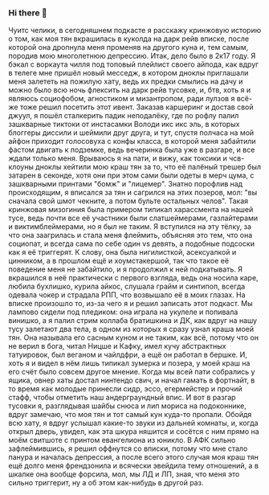### Hi there 👋

Чуитс челики, в сегодняшнем подкасте я расскажу кринжовую историю о том, как моя тян вкрашилась в куколда на дарк рейв вписке, после которой она дропнула меня променяв на другого куна и, тем самым, породив мою многолетнюю депрессию.
Итак, дело было в 2к17 году. Я бэкал с воркаута чилля под топовый плейлист своего айпода, как вдруг в телеге мне пришёл новый месседж, в котором дноклы приглашали меня залететь на пожилую хату, ведь их предки смылись на дачу и можно было всю ночь флексить на дарк рейв тусовке, и, бтв, хоть я и являюсь социофобом, агностиком и мизантропом, ради лулзов я всё-же тоже решил посетить этот ивент.
Заказав каршеринг и достав свой джуул, я пошёл сталкерить падик неподалёку, где по рофлу палил зашкварные тиктоки от инстасамки Володи икс икс эль, в которых блоггеры диссили и шеймили друг друга, и тут, спустя полчаса на мой айфон приходит голосовуха с конфы класса, в которой меня забайтили фастом двигать к подземке, ведь вечеринка была уже в разгаре, и все ждали только меня.
Врываюсь я на пати, и вижу, как токсики и чсв-клоуны дноклы хейтили мою краш тян за то, что её палёный трешер был затарен в секонде, хотя они при этом сами были одеты в мерч цума, с зашкварными принтами "бомж" и "лицемер".
Знатно порофлив над происходящим, я вписался за тян и сагрился на этих позеров, мол: "вы сначала свой шмот чекните, а потом бульте остальных челов".
Такая кринжовая мизогиния была примером типикал харассмента на нашей тусе, ведь почти все её участники были слатшеймерами, газлайтерами и виктимблеймерами, но я был не таким.
Я вступился на эту тёлку, за что она заагрилась и стала меня флеймить, объясняя это тем, что она социопат, и всегда сама по себе один vs девять, а подобные подсоски как я её триггерят.
К слову, она была нигилисткой, асексуалкой и цинником, а в прошлом ещё и хоумстакершой, так что такое её поведение меня не забайтило, и я продолжил к ней подкатывать.
Я вкрашился в неё практически с первого взгляда, ведь она носила каре, любила бухлишко, курила айкос, слушала грайм и синтипоп, всегда одевала чокер и страдала РПП, что возвышало её в моих глазах.
На вписке произошло то, из-за чего я и решил записать этот подкаст. Мы лампово сидели под пледиком: она играла на укулеле и попивала винишко, а я палил стрим коллаба братишкина и ДК, как вдруг на нашу тусу залетают два тела, в одном из которых я сразу узнал краша моей тян.
Она называла его сасным куном и не таким, как всё, потому что он не верил в бога, читал Ницше и Кафку, имел кучу абстрактных татуировок, был веганом и чайлдфри, а ещё он работал в бершке.
И, хоть я и видел в нём лишь типикал зумерка и позера, у моей краш на его счёт было совсем другое мнение. Когда мы всей пати собрались у ящика, овнер хаты достал нинтендо свич, и начал гамать в фортнайт, в то время как молодые принесли сидр, эссо, егермейстер и прочий стафф, чтобы отметить наш андерграундный впис.
И вот в разгар тусовки я, разглядывая шайбы снюса и лип мориса на подоконнике, вдруг замечаю, что моя тян и тот самый кун куда-то пропали. Обойдя всю хату, я вдруг услышал какие-то звуки из дальней комнаты, и, когда открыл дверь, увидел, как эта шкура няшится и сосётся с ним прямо на моём свитшоте с принтом евангелиона из юникло.
В АФК сильно зафлеймившись, я решил оффнутся со вписки, потому что мне стало панура и началась депрессия, а после всего этого случая моя краш тян ещё долго меня френдзонила и всячески эвейдила тему отношений, а в шкалке она вообще форсила, мол, мы ЛД и ЛП, зная, что меня это сильно триггерит, ну а об этом как-нибудь в другой раз.
